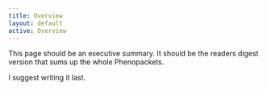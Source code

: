```yaml
---
title: Overview
layout: default
active: Overview
---
```


This page should be an executive summary. It should be the readers digest version that sums up the whole Phenopackets.

I suggest writing it last. 